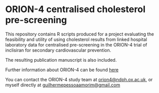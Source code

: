 # ORION-4 centralised cholesterol pre-screening

This repository contains R scripts produced for a project evaluating the feasibility and utility of using cholesterol results from linked hospital laboratory data for centralised pre-screening in the ORION-4 trial of inclisiran for secondary cardiovascular prevention.

The resulting publication manuscript is also included.

Further information about ORION-4 can be found [here](https://www.orion4trial.org/homepage-uk)

You can contact the ORION-4 study team at orion4@ndph.ox.ac.uk, or myself directly at guilhermepessoaamorim@gmail.com
